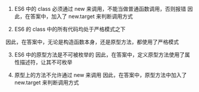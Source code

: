 1. ES6 中的 class 必须通过 new 来调用，不能当做普通函数调用，否则报错
   因此，在答案中，加入了 new.target 来判断调用方式

2. ES6 的 class 中的所有代码均处于严格模式之下

因此，在答案中，无论是构造函数本身，还是原型方法，都使用了严格模式

3. ES6 中的原型方法是不可被枚举的
   因此，在答案中，定义原型方法使用了属性描述符，让其不可枚举

4. 原型上的方法不允许通过 new 来调用
   因此，在答案中，原型方法中加入了 new.target 来判断调用方式
